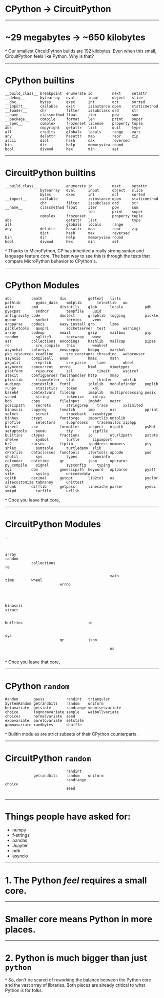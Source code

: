 # CPython -> CircuitPython

---

# ~29 megabytes -> ~650 kilobytes

^ Our smallest CircuitPython builds are 192 kilobytes. Even when this small, CircuitPython feels like Python. Why is that?

---
# CPython builtins

```
__build_class__ breakpoint  enumerate id         next     setattr
__debug__       bytearray   eval      input      object   slice
__doc__         bytes       exec      int        oct      sorted
__import__      callable    exit      isinstance open     staticmethod
__loader__      chr         filter    issubclass ord      str
__name__        classmethod float     iter       pow      sum
__package__     compile     format    len        print    super
__spec__        complex     frozenset license    property tuple
abs             copyright   getattr   list       quit     type
all             credits     globals   locals     range    vars
any             delattr     hasattr   map        repr     zip
ascii           dict        hash      max        reversed
bin             dir         help      memoryview round
bool            divmod      hex       min        set
```

---
# CircuitPython builtins

```
__build_class__             enumerate id         next     setattr
                bytearray   eval      input      object   slice
                bytes       exec      int        oct      sorted
__import__      callable              isinstance open     staticmethod
                chr         filter    issubclass ord      str
__name__        classmethod float     iter       pow      sum
                                      len        print    super
                complex     frozenset            property tuple
abs                         getattr   list                type
all                         globals   locals     range
any             delattr     hasattr   map        repr     zip
                dict        hash      max        reversed
bin             dir         help      memoryview round
bool            divmod      hex       min        set
```

^ Thanks to MicroPython, CP has inherited a really strong syntax and language feature core. The best way to see this is through the tests that compare MicroPython behavior to CPython's.

---
# CPython Modules

```
abc         cmath        dis          gettext   lists           pathlib       pydoc_data    smtplib       telnetlib   uu
aifc        cmd          distutils    glob      locale          pdb           pyexpat       sndhdr        tempfile    uuid
antigravity code         doctest      graphlib  logging         pickle        queue         socket        termios     venv
argparse    codecs       easy_install grp       lzma            pickletools   quopri        socketserver  test        warnings
array       codeop       email        gzip      mailbox         pip           random        sqlite3       textwrap    wave
ast         collections  encodings    hashlib   mailcap         pipes         re            sre_compile   this        weakref
asynchat    colorsys     ensurepip    heapq     marshal         pkg_resources readline      sre_constants threading   webbrowser
asyncio     compileall   enum         hmac      math            pkgutil       reprlib       sre_parse     time        wheel
asyncore    concurrent   errno        html      mimetypes       platform      resource      ssl           timeit      wsgiref
atexit      configparser faulthandler http      mmap            plistlib      rlcompleter   stat          tkinter     xdrlib
audioop     contextlib   fcntl        idlelib   modulefinder    poplib        runpy         statistics    token       xml
base64      contextvars  filecmp      imaplib   multiprocessing posix         sched         string        tokenize    xmlrpc
bdb         copy         fileinput    imghdr    netrc           posixpath     secrets       stringprep    trace       xxlimited
binascii    copyreg      fnmatch      imp       nis             pprint        select        struct        traceback   xxsubtype
binhex      crypt        fontforge    importlib nntplib         profile       selectors     subprocess    tracemalloc zipapp
bisect      csv          formatter    inspect   ntpath          psMat         setuptools    sunau         tty         zipfile
builtins    ctypes       fractions    io        nturl2path      pstats        shelve        symbol        turtle      zipimport
bz2         curses       ftplib       ipaddress numbers         pty           shlex         symtable      turtledemo  zlib
cProfile    dataclasses  functools    itertools opcode          pwd           shutil        sys           types       zoneinfo
calendar    datetime     gc           json      operator        py_compile    signal        sysconfig     typing
cgi         dbm          genericpath  keyword   optparse        pyaff         site          syslog        unicodedata
cgitb       decimal      getopt       lib2to3   os              pyclbr        sitecustomize tabnanny      unittest
chunk       difflib      getpass      linecache parser          pydoc         smtpd         tarfile       urllib
```

^ Once you leave that core,

---
# CircuitPython Modules

```
.          
           
               
                     
array                                                                         random
            collections                                                       re

                                                math                                                      time        wheel     
                         errno




binascii                                                                                    struct


builtins                              io

                                                                                            sys
                         gc           json

                                                os
 
```

^ Once you leave that core,

---

# CPython `random`

```
Random       gauss          randint   triangular
SystemRandom getrandbits    random    uniform
betavariate  getstate       randrange vonmisesvariate
choice       lognormvariate sample    weibullvariate
choices      normalvariate  seed
expovariate  paretovariate  setstate
gammavariate randbytes      shuffle
```

^ Builtin modules are strict subsets of their CPython counterparts.

---

# CircuitPython `random`

```
                            randint
             getrandbits    random    uniform
                            randrange
choice
                            seed


```

---

# Things people have asked for:
* numpy
* f-strings
* pandas
* Jupyter
* pdb
* asyncio

---

# 1. The Python *feel* requires a small core.

---

# Smaller core means Python in more places.

---

# 2. Python is much bigger than just `python`

^ So, don't be scared of reworking the balance between the Python core and the vast array of libraries. Both pieces are already critical to what Python is for folks.
